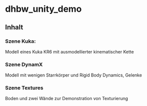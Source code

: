# dhbw_unity_demo

## Inhalt

### Szene Kuka: 
Modell eines Kuka KR6 mit ausmodellierter kinematischer Kette 

### Szene DynamX
Modell mit wenigen Starrkörper und Rigid Body Dynamics, Gelenke

### Szene Textures
Boden und zwei Wände zur Demonstration von Texturierung
